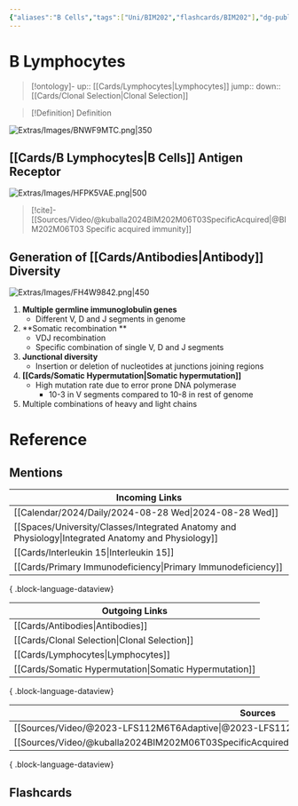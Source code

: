 ```yaml
---
{"aliases":"B Cells","tags":["Uni/BIM202","flashcards/BIM202"],"dg-publish":true,"permalink":"/cards/b-lymphocytes/","dgPassFrontmatter":true}
---
```


# B Lymphocytes

> [!ontology]-
> up:: [[Cards/Lymphocytes\|Lymphocytes]]
> jump:: 
> down:: [[Cards/Clonal Selection\|Clonal Selection]]

> [!Definition] Definition

![Extras/Images/BNWF9MTC.png|350](/img/user/Extras/Images/BNWF9MTC.png)

## [[Cards/B Lymphocytes\|B Cells]] Antigen Receptor

![Extras/Images/HFPK5VAE.png|500](/img/user/Extras/Images/HFPK5VAE.png)

> [!cite]-
> [[Sources/Video/@kuballa2024BIM202M06T03SpecificAcquired\|@BIM202M06T03 Specific acquired immunity]]

## Generation of [[Cards/Antibodies\|Antibody]] Diversity

![Extras/Images/FH4W9842.png|450](/img/user/Extras/Images/FH4W9842.png)

1. **Multiple germline immunoglobulin genes**
	- Different V, D and J segments in genome 
2. **Somatic recombination **
	- VDJ recombination
	- Specific combination of single V, D and J segments 
3. **Junctional diversity**
	- Insertion or deletion of nucleotides at junctions joining regions 
4. **[[Cards/Somatic Hypermutation\|Somatic hypermutation]]**
	- High mutation rate due to error prone DNA polymerase 
		- 10-3 in V segments compared to 10-8 in rest of genome 
5. Multiple combinations of heavy and light chains

# Reference

## Mentions

| Incoming Links                                                                                        |
| ----------------------------------------------------------------------------------------------------- |
| [[Calendar/2024/Daily/2024-08-28 Wed\|2024-08-28 Wed]]                                             |
| [[Spaces/University/Classes/Integrated Anatomy and Physiology\|Integrated Anatomy and Physiology]] |
| [[Cards/Interleukin 15\|Interleukin 15]]                                                           |
| [[Cards/Primary Immunodeficiency\|Primary Immunodeficiency]]                                       |

{ .block-language-dataview}

| Outgoing Links                                            |
| --------------------------------------------------------- |
| [[Cards/Antibodies\|Antibodies]]                       |
| [[Cards/Clonal Selection\|Clonal Selection]]           |
| [[Cards/Lymphocytes\|Lymphocytes]]                     |
| [[Cards/Somatic Hypermutation\|Somatic Hypermutation]] |

{ .block-language-dataview}

| Sources                                                                                                 |
| ------------------------------------------------------------------------------------------------------- |
| [[Sources/Video/@2023-LFS112M6T6Adaptive\|@2023-LFS112M6T6Adaptive]]                                 |
| [[Sources/Video/@kuballa2024BIM202M06T03SpecificAcquired\|@kuballa2024BIM202M06T03SpecificAcquired]] |

{ .block-language-dataview}

## Flashcards